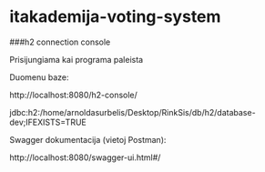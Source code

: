 # itakademija-voting-system

###h2 connection console

Prisijungiama kai programa paleista

Duomenu baze:

  http://localhost:8080/h2-console/

  jdbc:h2:/home/arnoldasurbelis/Desktop/RinkSis/db/h2/database-dev;IFEXISTS=TRUE

Swagger dokumentacija (vietoj Postman):

  http://localhost:8080/swagger-ui.html#/
